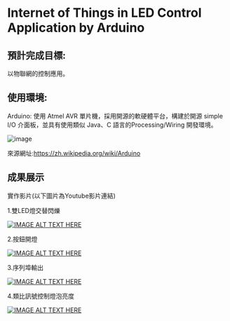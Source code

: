# Internet of Things in LED Control Application by Arduino

## 預計完成目標:
以物聯網的控制應用。

## 使用環境:

Arduino: 使用 Atmel AVR 單片機，採用開源的軟硬體平台，構建於開源 simple I/O 介面板，並具有使用類似 Java、C 語言的Processing/Wiring 開發環境。

![image](https://github.com/tddwso/Internet-of-Things-in-LED-Control-Application-by-Arduino/blob/main/Arduino%20logo.PNG)

來源網址:https://zh.wikipedia.org/wiki/Arduino

## 成果展示

實作影片(以下圖片為Youtube影片連結)

1.雙LED燈交替閃爍

[![IMAGE ALT TEXT HERE](https://github.com/tddwso/Internet-of-Things-in-LED-Control-Application-by-Arduino/blob/main/Double%20LED.jpg)](https://youtu.be/8WIn9E76Sh4)

2.按鈕開燈

[![IMAGE ALT TEXT HERE](https://github.com/tddwso/Internet-of-Things-in-LED-Control-Application-by-Arduino/blob/main/Button.jpg)](https://youtu.be/0v25Pptdhe4)

3.序列埠輸出

[![IMAGE ALT TEXT HERE](https://github.com/tddwso/Internet-of-Things-in-LED-Control-Application-by-Arduino/blob/main/COM.PNG)](https://youtu.be/PhM16HXyF04)

4.類比訊號控制燈泡亮度

[![IMAGE ALT TEXT HERE](https://github.com/tddwso/Internet-of-Things-in-LED-Control-Application-by-Arduino/blob/main/%E9%A1%9E%E6%AF%94%E8%A8%8A%E8%99%9F.PNG)](https://youtu.be/SvDfhI4IXkk)








